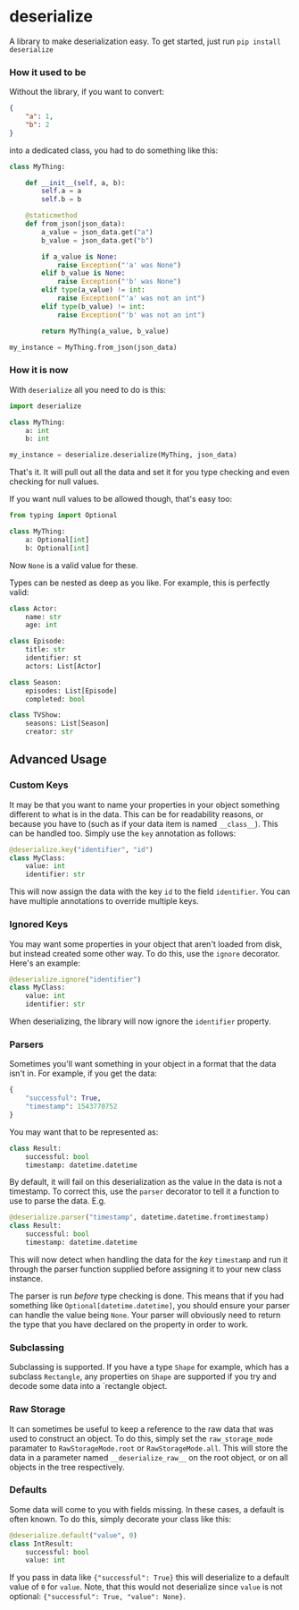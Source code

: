 # deserialize

A library to make deserialization easy. To get started, just run `pip install deserialize`

### How it used to be

Without the library, if you want to convert:

```json
{
    "a": 1,
    "b": 2
}
```

into a dedicated class, you had to do something like this:

```python
class MyThing:

    def __init__(self, a, b):
        self.a = a
        self.b = b

    @staticmethod
    def from_json(json_data):
        a_value = json_data.get("a")
        b_value = json_data.get("b")

        if a_value is None:
            raise Exception("'a' was None")
        elif b_value is None:
            raise Exception("'b' was None")
        elif type(a_value) != int:
            raise Exception("'a' was not an int")
        elif type(b_value) != int:
            raise Exception("'b' was not an int")

        return MyThing(a_value, b_value)

my_instance = MyThing.from_json(json_data)
```

### How it is now

With `deserialize` all you need to do is this:

```python
import deserialize

class MyThing:
    a: int
    b: int

my_instance = deserialize.deserialize(MyThing, json_data)
```

That's it. It will pull out all the data and set it for you type checking and even checking for null values.

If you want null values to be allowed though, that's easy too:

```python
from typing import Optional

class MyThing:
    a: Optional[int]
    b: Optional[int]
```

Now `None` is a valid value for these.

Types can be nested as deep as you like. For example, this is perfectly valid:

```python
class Actor:
    name: str
    age: int

class Episode:
    title: str
    identifier: st
    actors: List[Actor]

class Season:
    episodes: List[Episode]
    completed: bool

class TVShow:
    seasons: List[Season]
    creator: str
```

## Advanced Usage

### Custom Keys

It may be that you want to name your properties in your object something different to what is in the data. This can be for readability reasons, or because you have to (such as if your data item is named `__class__`). This can be handled too. Simply use the `key` annotation as follows:

```python
@deserialize.key("identifier", "id")
class MyClass:
    value: int
    identifier: str
```

This will now assign the data with the key `id` to the field `identifier`. You can have multiple annotations to override multiple keys.

### Ignored Keys

You may want some properties in your object that aren't loaded from disk, but instead created some other way. To do this, use the `ignore` decorator. Here's an example:

```python
@deserialize.ignore("identifier")
class MyClass:
    value: int
    identifier: str
```

When deserializing, the library will now ignore the `identifier` property.

### Parsers

Sometimes you'll want something in your object in a format that the data isn't in. For example, if you get the data:

```python
{
    "successful": True,
    "timestamp": 1543770752
}
```

You may want that to be represented as:

```python
class Result:
    successful: bool
    timestamp: datetime.datetime
```

By default, it will fail on this deserialization as the value in the data is not a timestamp. To correct this, use the `parser` decorator to tell it a function to use to parse the data. E.g.

```python
@deserialize.parser("timestamp", datetime.datetime.fromtimestamp)
class Result:
    successful: bool
    timestamp: datetime.datetime
```

This will now detect when handling the data for the _key_ `timestamp` and run it through the parser function supplied before assigning it to your new class instance.

The parser is run _before_ type checking is done. This means that if you had something like `Optional[datetime.datetime]`, you should ensure your parser can handle the value being `None`. Your parser will obviously need to return the type that you have declared on the property in order to work.


### Subclassing

Subclassing is supported. If you have a type `Shape` for example, which has a subclass `Rectangle`, any properties on `Shape` are supported if you try and decode some data into a `rectangle object.

### Raw Storage

It can sometimes be useful to keep a reference to the raw data that was used to construct an object. To do this, simply set the `raw_storage_mode` paramater to `RawStorageMode.root` or `RawStorageMode.all`. This will store the data in a parameter named `__deserialize_raw__` on the root object, or on all objects in the tree respectively.

### Defaults

Some data will come to you with fields missing. In these cases, a default is often known. To do this, simply decorate your class like this:

```python
@deserialize.default("value", 0)
class IntResult:
    successful: bool
    value: int
```

If you pass in data like `{"successful": True}` this will deserialize to a default value of `0` for `value`. Note, that this would not deserialize since `value` is not optional: `{"successful": True, "value": None}`.
